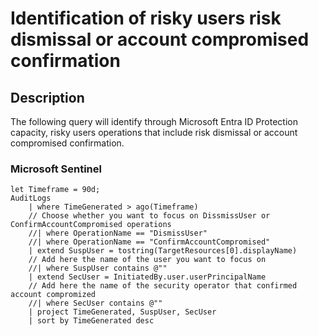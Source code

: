 # Identification of risky users risk dismissal or account compromised confirmation

## Description

The following query will identify through Microsoft Entra ID Protection capacity, risky users operations that include risk dismissal or account compromised confirmation.

### Microsoft Sentinel
```KQL
let Timeframe = 90d;
AuditLogs
    | where TimeGenerated > ago(Timeframe)
    // Choose whether you want to focus on DissmissUser or ConfirmAccountCompromised operations
    //| where OperationName == "DismissUser"
    //| where OperationName == "ConfirmAccountCompromised"
    | extend SuspUser = tostring(TargetResources[0].displayName)
    // Add here the name of the user you want to focus on
    //| where SuspUser contains @""
    | extend SecUser = InitiatedBy.user.userPrincipalName
    // Add here the name of the security operator that confirmed account compromized
    //| where SecUser contains @""
    | project TimeGenerated, SuspUser, SecUser
    | sort by TimeGenerated desc
```
